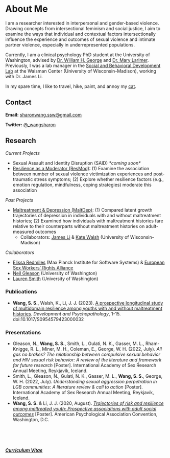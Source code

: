 # About Me
I am a researcher interested in interpersonal and gender-based violence. Drawing concepts from intersectional feminism and social justice, I aim to examine the ways that individual and contextual factors intersectionally influence the experience and outcomes of sexual violence and intimate partner violence, especially in underrepresented populations.

Currently, I am a clinical psychology PhD student at the University of Washington, advised by [Dr. William H. George](https://psych.uw.edu/directory/2743) and [Dr. Mary Larimer](https://psych.uw.edu/directory/2697). Previously, I was a lab manager in the [Social and Behavioral Development Lab](https://lilab.waisman.wisc.edu/) at the Waisman Center \(University of Wisconsin-Madison\), working with Dr. James Li.

In my spare time, I like to travel, hike, paint, and annoy my [cat](https://www.instagram.com/juno_thefloof/).

## Contact 
**Email:** [sharonwang.ssw@gmail.com](mailto:sharonwang.ssw@gmail.com)

**Twitter:** [@\_wangsharon](https://twitter.com/_wangsharon)

## Research
*Current Projects*
 * Sexual Assault and Identity Disruption (SAID) *\*coming soon\**
 * [Resilience as a Moderator (ResMod)](https://osf.io/bj5ck): (1) Examine the association between number of sexual violence victimization experiences and post-traumatic stress symptoms; (2) Explore whether resilience factors (e.g., emotion regulation, mindfulness, coping strategies) moderate this association 

*Past Projects*
 * [Maltreatment & Depression (MaltDep)](https://osf.io/zn3t6): (1) Compared latent growth trajectories of depression in individuals with and without maltreatment histories; (2) Examined how individuals with maltreatment histories fare relative to their counterparts without maltreatment histories on adult-measured outcomes
     * Collaborators: [James Li](https://lilab.waisman.wisc.edu/staff/li-james/) & [Kate Walsh](https://psych.wisc.edu/staff/walsh-kate/) (University of Wisconsin-Madison)
 

*Collaborators*
 * [Elissa Redmiles](https://elissaredmiles.com/) (Max Planck Institute for Software Systems) & [European Sex Workers' Rights Alliance](https://www.eswalliance.org/)
 * [Neil Gleason](https://depts.washington.edu/whgweb/grad-students/neil-gleason/) (University of Washington)
 * [Lauren Smith](https://depts.washington.edu/whgweb/grad-students/lauren-smith/) (University of Washington)

### Publications
  * **Wang, S. S.**, Walsh, K., Li, J. J. (2023). [A prospective longitudinal study of multidomain resilience among youths with and without maltreatment histories](https://doi.org/10.1017/S0954579423000032). *Development and Psychopathology*, 1-15. doi:10.1017/S0954579423000032

### Presentations
  * Gleason, N., **Wang, S. S.**, Smith, L., Gulati, N. K., Gasser, M. L., Rham-Knigge, R. L., Miner, M. H., Coleman, E., George, W. H. (2022, July). *All gas no brakes? The relationship between compulsive sexual behavior and HIV sexual risk behavior: A review of the literature and framework for future research* \[Poster]. International Academy of Sex Research Annual Meeting, Reykjavík, Iceland.
  * Smith, L., Gleason, N., Gulati, N. K., Gasser, M. L., **Wang, S. S.**, George, W. H. (2022, July). *Understanding sexual aggression perpetration in LGB communities: A literature review & call to action* \[Poster]. International Academy of Sex Research Annual Meeting, Reykjavík, Iceland.
  * **Wang, S. S.** & Li, J. J. (2020, August). *[Trajectories of risk and resilience among maltreated youth: Prospective associations with adult social outcomes](wangsharon-APAposter2020.pdf)* \[Poster]. American Psychological Association Convention, Washington, D.C.

<br>
<br>  
<br>   

***[Curriculum Vitae](wangsharon-cv-02.2023.pdf)***
